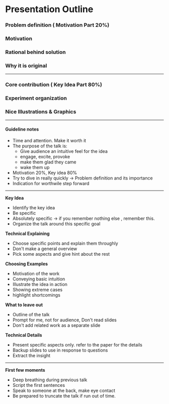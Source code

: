 # Presentation Outline

### Problem definition ( Motivation Part 20%)

### Motivation

### Rational behind solution

### Why it is original

---

### Core contribution ( Key Idea Part 80%)

### Experiment organization

### Nice Illustrations & Graphics

---

#### Guideline notes

- Time and attention. Make it worth it
- The purpose of the talk is:
  - Give audience an intuitive feel for the idea
  - engage, excite, provoke
  - make them glad they came
  - wake them up
- Motivation 20%, Key idea 80%
- Try to dive in really quickly $\rightarrow$ Problem definition and its importance
- Indication for worthwile step forward

---

**Key Idea**

- Identify the key idea
- Be specific
- Absolutely specific $\rightarrow$ if you remember nothing else , remember this.
- Organize the talk around this specific goal

**Technical Explaining**

- Choose specific points and explain them throughly
- Don't make a general overview
- Pick some aspects and give hint about the rest

**Choosing Examples**

- Motivation of the work
- Conveying basic intuition
- Illustrate the idea in action
- Showing extreme cases
- highlight shortcomings

**What to leave out**

- Outline of the talk
- Prompt for me, not for audience, Don't read slides
- Don't add related work as a separate slide

**Technical Details**

- Present specific aspects only. refer to the paper for the details
- Backup slides to use in response to questions
- Extract the insight

---

**First few moments**

- Deep breathing during previous talk
- Script the first sentences
- Speak to someone at the back, make eye contact
- Be prepared to truncate the talk if run out of time. 